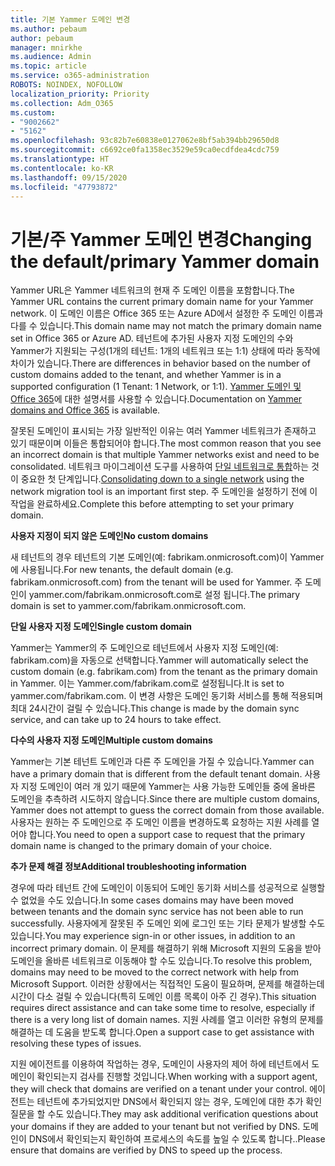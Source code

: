 ```yaml
---
title: 기본 Yammer 도메인 변경
ms.author: pebaum
author: pebaum
manager: mnirkhe
ms.audience: Admin
ms.topic: article
ms.service: o365-administration
ROBOTS: NOINDEX, NOFOLLOW
localization_priority: Priority
ms.collection: Adm_O365
ms.custom:
- "9002662"
- "5162"
ms.openlocfilehash: 93c82b7e60838e0127062e8bf5ab394bb29650d8
ms.sourcegitcommit: c6692ce0fa1358ec3529e59ca0ecdfdea4cdc759
ms.translationtype: HT
ms.contentlocale: ko-KR
ms.lasthandoff: 09/15/2020
ms.locfileid: "47793872"
---
```

# <a name="changing-the-defaultprimary-yammer-domain"></a><span data-ttu-id="90fa9-102">기본/주 Yammer 도메인 변경</span><span class="sxs-lookup"><span data-stu-id="90fa9-102">Changing the default/primary Yammer domain</span></span>

<span data-ttu-id="90fa9-103">Yammer URL은 Yammer 네트워크의 현재 주 도메인 이름을 포함합니다.</span><span class="sxs-lookup"><span data-stu-id="90fa9-103">The Yammer URL contains the current primary domain name for your Yammer network.</span></span> <span data-ttu-id="90fa9-104">이 도메인 이름은 Office 365 또는 Azure AD에서 설정한 주 도메인 이름과 다를 수 있습니다.</span><span class="sxs-lookup"><span data-stu-id="90fa9-104">This domain name may not match the primary domain name set in Office 365 or Azure AD.</span></span> <span data-ttu-id="90fa9-105">테넌트에 추가된 사용자 지정 도메인의 수와 Yammer가 지원되는 구성(1개의 테넌트: 1개의 네트워크 또는 1:1) 상태에 따라 동작에 차이가 있습니다.</span><span class="sxs-lookup"><span data-stu-id="90fa9-105">There are differences in behavior based on the number of custom domains added to the tenant, and whether Yammer is in a supported configuration (1 Tenant: 1 Network, or 1:1).</span></span> <span data-ttu-id="90fa9-106">[Yammer 도메인 및 Office 365](https://docs.microsoft.com/yammer/configure-your-yammer-network/manage-yammer-domains)에 대한 설명서를 사용할 수 있습니다.</span><span class="sxs-lookup"><span data-stu-id="90fa9-106">Documentation on [Yammer domains and Office 365](https://docs.microsoft.com/yammer/configure-your-yammer-network/manage-yammer-domains) is available.</span></span>

<span data-ttu-id="90fa9-107">잘못된 도메인이 표시되는 가장 일반적인 이유는 여러 Yammer 네트워크가 존재하고 있기 때문이며 이들은 통합되어야 합니다.</span><span class="sxs-lookup"><span data-stu-id="90fa9-107">The most common reason that you see an incorrect domain is that multiple Yammer networks exist and need to be consolidated.</span></span> <span data-ttu-id="90fa9-108">네트워크 마이그레이션 도구를 사용하여 [단일 네트워크로 통합](https://docs.microsoft.com/yammer/configure-your-yammer-network/consolidate-multiple-yammer-networks)하는 것이 중요한 첫 단계입니다.</span><span class="sxs-lookup"><span data-stu-id="90fa9-108">[Consolidating down to a single network](https://docs.microsoft.com/yammer/configure-your-yammer-network/consolidate-multiple-yammer-networks) using the network migration tool is an important first step.</span></span> <span data-ttu-id="90fa9-109">주 도메인을 설정하기 전에 이 작업을 완료하세요.</span><span class="sxs-lookup"><span data-stu-id="90fa9-109">Complete this before attempting to set your primary domain.</span></span>

<span data-ttu-id="90fa9-110">**사용자 지정이 되지 않은 도메인**</span><span class="sxs-lookup"><span data-stu-id="90fa9-110">**No custom domains**</span></span>

<span data-ttu-id="90fa9-111">새 테넌트의 경우 테넌트의 기본 도메인(예: fabrikam.onmicrosoft.com)이 Yammer에 사용됩니다.</span><span class="sxs-lookup"><span data-stu-id="90fa9-111">For new tenants, the default domain (e.g. fabrikam.onmicrosoft.com) from the tenant will be used for Yammer.</span></span> <span data-ttu-id="90fa9-112">주 도메인이 yammer.com/fabrikam.onmicrosoft.com로 설정 됩니다.</span><span class="sxs-lookup"><span data-stu-id="90fa9-112">The primary domain is set to yammer.com/fabrikam.onmicrosoft.com.</span></span>

<span data-ttu-id="90fa9-113">**단일 사용자 지정 도메인**</span><span class="sxs-lookup"><span data-stu-id="90fa9-113">**Single custom domain**</span></span>

<span data-ttu-id="90fa9-114">Yammer는 Yammer의 주 도메인으로 테넌트에서 사용자 지정 도메인(예: fabrikam.com)을 자동으로 선택합니다.</span><span class="sxs-lookup"><span data-stu-id="90fa9-114">Yammer will automatically select the custom domain (e.g. fabrikam.com) from the tenant as the primary domain in Yammer.</span></span> <span data-ttu-id="90fa9-115">이는 Yammer.com/fabrikam.com로 설정됩니다.</span><span class="sxs-lookup"><span data-stu-id="90fa9-115">It is set to yammer.com/fabrikam.com.</span></span> <span data-ttu-id="90fa9-116">이 변경 사항은 도메인 동기화 서비스를 통해 적용되며 최대 24시간이 걸릴 수 있습니다.</span><span class="sxs-lookup"><span data-stu-id="90fa9-116">This change is made by the domain sync service, and can take up to 24 hours to take effect.</span></span>

<span data-ttu-id="90fa9-117">**다수의 사용자 지정 도메인**</span><span class="sxs-lookup"><span data-stu-id="90fa9-117">**Multiple custom domains**</span></span>

<span data-ttu-id="90fa9-118">Yammer는 기본 테넌트 도메인과 다른 주 도메인을 가질 수 있습니다.</span><span class="sxs-lookup"><span data-stu-id="90fa9-118">Yammer can have a primary domain that is different from the default tenant domain.</span></span> <span data-ttu-id="90fa9-119">사용자 지정 도메인이 여러 개 있기 때문에 Yammer는 사용 가능한 도메인들 중에 올바른 도메인을 추측하려 시도하지 않습니다.</span><span class="sxs-lookup"><span data-stu-id="90fa9-119">Since there are multiple custom domains, Yammer does not attempt to guess the correct domain from those available.</span></span> <span data-ttu-id="90fa9-120">사용자는 원하는 주 도메인으로 주 도메인 이름을 변경하도록 요청하는 지원 사례를 열어야 합니다.</span><span class="sxs-lookup"><span data-stu-id="90fa9-120">You need to open a support case to request that the primary domain name is changed to the primary domain of your choice.</span></span>

<span data-ttu-id="90fa9-121">**추가 문제 해결 정보**</span><span class="sxs-lookup"><span data-stu-id="90fa9-121">**Additional troubleshooting information**</span></span>

<span data-ttu-id="90fa9-122">경우에 따라 테넌트 간에 도메인이 이동되어 도메인 동기화 서비스를 성공적으로 실행할 수 없었을 수도 있습니다.</span><span class="sxs-lookup"><span data-stu-id="90fa9-122">In some cases domains may have been moved between tenants and the domain sync service has not been able to run successfully.</span></span> <span data-ttu-id="90fa9-123">사용자에게 잘못된 주 도메인 외에 로그인 또는 기타 문제가 발생할 수도 있습니다.</span><span class="sxs-lookup"><span data-stu-id="90fa9-123">You may experience sign-in or other issues, in addition to an incorrect primary domain.</span></span> <span data-ttu-id="90fa9-124">이 문제를 해결하기 위해 Microsoft 지원의 도움을 받아 도메인을 올바른 네트워크로 이동해야 할 수도 있습니다.</span><span class="sxs-lookup"><span data-stu-id="90fa9-124">To resolve this problem, domains may need to be moved to the correct network with help from Microsoft Support.</span></span> <span data-ttu-id="90fa9-125">이러한 상황에서는 직접적인 도움이 필요하며, 문제를 해결하는데 시간이 다소 걸릴 수 있습니다(특히 도메인 이름 목록이 아주 긴 경우).</span><span class="sxs-lookup"><span data-stu-id="90fa9-125">This situation requires direct assistance and can take some time to resolve, especially if there is a very long list of domain names.</span></span> <span data-ttu-id="90fa9-126">지원 사례를 열고 이러한 유형의 문제를 해결하는 데 도움을 받도록 합니다.</span><span class="sxs-lookup"><span data-stu-id="90fa9-126">Open a support case to get assistance with resolving these types of issues.</span></span>

<span data-ttu-id="90fa9-127">지원 에이전트를 이용하여 작업하는 경우, 도메인이 사용자의 제어 하에 테넌트에서 도메인이 확인되는지 검사를 진행할 것입니다.</span><span class="sxs-lookup"><span data-stu-id="90fa9-127">When working with a support agent, they will check that domains are verified on a tenant under your control.</span></span> <span data-ttu-id="90fa9-128">에이전트는 테넌트에 추가되었지만 DNS에서 확인되지 않는 경우, 도메인에 대한 추가 확인 질문을 할 수도 있습니다.</span><span class="sxs-lookup"><span data-stu-id="90fa9-128">They may ask additional verification questions about your domains if they are added to your tenant but not verified by DNS.</span></span> <span data-ttu-id="90fa9-129">도메인이 DNS에서 확인되는지 확인하여 프로세스의 속도를 높일 수 있도록 합니다..</span><span class="sxs-lookup"><span data-stu-id="90fa9-129">Please ensure that domains are verified by DNS to speed up the process.</span></span>

